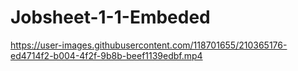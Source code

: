 # Jobsheet-1-1-Embeded

https://user-images.githubusercontent.com/118701655/210365176-ed4714f2-b004-4f2f-9b8b-beef1139edbf.mp4


